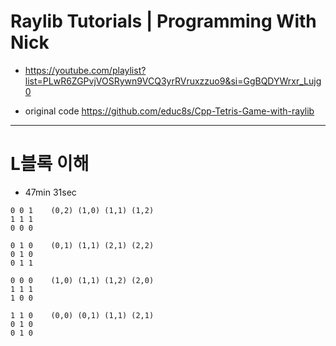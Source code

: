 # Raylib Tutorials | Programming With Nick
- https://youtube.com/playlist?list=PLwR6ZGPvjVOSRywn9VCQ3yrRVruxzzuo9&si=GgBQDYWrxr_Lujg0

- original code https://github.com/educ8s/Cpp-Tetris-Game-with-raylib

<hr />

# L블록 이해

- 47min 31sec


```
0 0 1    (0,2) (1,0) (1,1) (1,2)
1 1 1
0 0 0

0 1 0    (0,1) (1,1) (2,1) (2,2)
0 1 0
0 1 1

0 0 0    (1,0) (1,1) (1,2) (2,0)
1 1 1
1 0 0

1 1 0    (0,0) (0,1) (1,1) (2,1)
0 1 0
0 1 0
```
